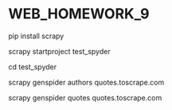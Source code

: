 # WEB_HOMEWORK_9

pip install scrapy

scrapy startproject test_spyder

cd test_spyder

scrapy genspider authors quotes.toscrape.com

scrapy genspider quotes quotes.toscrape.com

